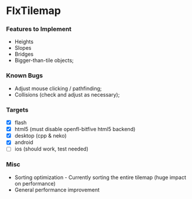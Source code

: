 FlxTilemap
==========

### Features to Implement

 * Heights
 * Slopes
 * Bridges
 * Bigger-than-tile objects;

### Known Bugs

 * Adjust mouse clicking / pathfinding;
 * Collisions (check and adjust as necessary);

### Targets

 * [x] flash
 * [x] html5 (must disable openfl-bitfive html5 backend)
 * [x] desktop (cpp & neko)
 * [x] android
 * [ ] ios (should work, test needed)

### Misc

 * Sorting optimization - Currently sorting the entire tilemap (huge impact on performance)
 * General performance improvement
